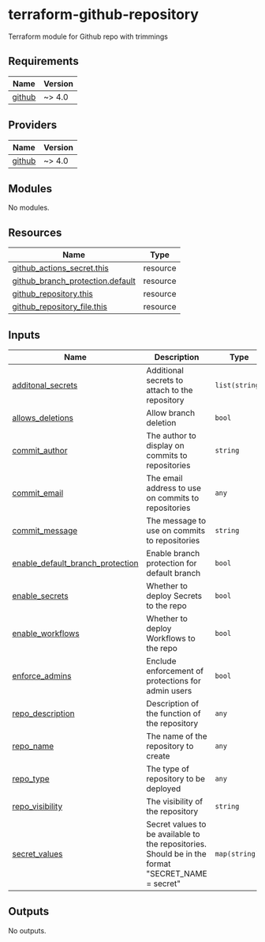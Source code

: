 # terraform-github-repository

Terraform module for Github repo with trimmings

<!-- BEGIN_TF_DOCS -->
## Requirements

| Name | Version |
|------|---------|
| <a name="requirement_github"></a> [github](#requirement\_github) | ~> 4.0 |

## Providers

| Name | Version |
|------|---------|
| <a name="provider_github"></a> [github](#provider\_github) | ~> 4.0 |

## Modules

No modules.

## Resources

| Name | Type |
|------|------|
| [github_actions_secret.this](https://registry.terraform.io/providers/integrations/github/latest/docs/resources/actions_secret) | resource |
| [github_branch_protection.default](https://registry.terraform.io/providers/integrations/github/latest/docs/resources/branch_protection) | resource |
| [github_repository.this](https://registry.terraform.io/providers/integrations/github/latest/docs/resources/repository) | resource |
| [github_repository_file.this](https://registry.terraform.io/providers/integrations/github/latest/docs/resources/repository_file) | resource |

## Inputs

| Name | Description | Type | Default | Required |
|------|-------------|------|---------|:--------:|
| <a name="input_additonal_secrets"></a> [additonal\_secrets](#input\_additonal\_secrets) | Additional secrets to attach to the repository | `list(string)` | `[]` | no |
| <a name="input_allows_deletions"></a> [allows\_deletions](#input\_allows\_deletions) | Allow branch deletion | `bool` | `true` | no |
| <a name="input_commit_author"></a> [commit\_author](#input\_commit\_author) | The author to display on commits to repositories | `string` | `"Terraform"` | no |
| <a name="input_commit_email"></a> [commit\_email](#input\_commit\_email) | The email address to use on commits to repositories | `any` | n/a | yes |
| <a name="input_commit_message"></a> [commit\_message](#input\_commit\_message) | The message to use on commits to repositories | `string` | `"Deployed by Terraform"` | no |
| <a name="input_enable_default_branch_protection"></a> [enable\_default\_branch\_protection](#input\_enable\_default\_branch\_protection) | Enable branch protection for default branch | `bool` | `true` | no |
| <a name="input_enable_secrets"></a> [enable\_secrets](#input\_enable\_secrets) | Whether to deploy Secrets to the repo | `bool` | `true` | no |
| <a name="input_enable_workflows"></a> [enable\_workflows](#input\_enable\_workflows) | Whether to deploy Workflows to the repo | `bool` | `true` | no |
| <a name="input_enforce_admins"></a> [enforce\_admins](#input\_enforce\_admins) | Enclude enforcement of protections for admin users | `bool` | `false` | no |
| <a name="input_repo_description"></a> [repo\_description](#input\_repo\_description) | Description of the function of the repository | `any` | n/a | yes |
| <a name="input_repo_name"></a> [repo\_name](#input\_repo\_name) | The name of the repository to create | `any` | n/a | yes |
| <a name="input_repo_type"></a> [repo\_type](#input\_repo\_type) | The type of repository to be deployed | `any` | n/a | yes |
| <a name="input_repo_visibility"></a> [repo\_visibility](#input\_repo\_visibility) | The visibility of the repository | `string` | `"private"` | no |
| <a name="input_secret_values"></a> [secret\_values](#input\_secret\_values) | Secret values to be available to the repositories. Should be in the format "SECRET\_NAME = secret" | `map(string)` | `{}` | no |

## Outputs

No outputs.
<!-- END_TF_DOCS -->